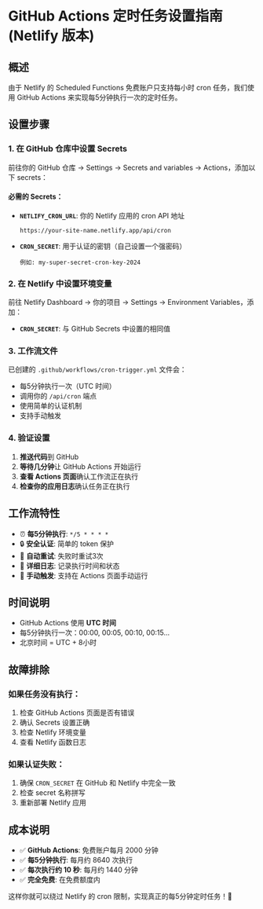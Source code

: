 # GitHub Actions 定时任务设置指南 (Netlify 版本)

## 概述
由于 Netlify 的 Scheduled Functions 免费账户只支持每小时 cron 任务，我们使用 GitHub Actions 来实现每5分钟执行一次的定时任务。

## 设置步骤

### 1. 在 GitHub 仓库中设置 Secrets

前往你的 GitHub 仓库 → Settings → Secrets and variables → Actions，添加以下 secrets：

#### 必需的 Secrets：
- **`NETLIFY_CRON_URL`**: 你的 Netlify 应用的 cron API 地址
  ```
  https://your-site-name.netlify.app/api/cron
  ```

- **`CRON_SECRET`**: 用于认证的密钥（自己设置一个强密码）
  ```
  例如: my-super-secret-cron-key-2024
  ```

### 2. 在 Netlify 中设置环境变量

前往 Netlify Dashboard → 你的项目 → Settings → Environment Variables，添加：

- **`CRON_SECRET`**: 与 GitHub Secrets 中设置的相同值

### 3. 工作流文件

已创建的 `.github/workflows/cron-trigger.yml` 文件会：
- 每5分钟执行一次（UTC 时间）
- 调用你的 `/api/cron` 端点
- 使用简单的认证机制
- 支持手动触发

### 4. 验证设置

1. **推送代码**到 GitHub
2. **等待几分钟**让 GitHub Actions 开始运行
3. **查看 Actions 页面**确认工作流正在执行
4. **检查你的应用日志**确认任务正在执行

## 工作流特性

- ⏰ **每5分钟执行**: `*/5 * * * *`
- 🔒 **安全认证**: 简单的 token 保护
- 🔄 **自动重试**: 失败时重试3次
- 📝 **详细日志**: 记录执行时间和状态
- 🎯 **手动触发**: 支持在 Actions 页面手动运行

## 时间说明

- GitHub Actions 使用 **UTC 时间**
- 每5分钟执行一次：00:00, 00:05, 00:10, 00:15...
- 北京时间 = UTC + 8小时

## 故障排除

### 如果任务没有执行：
1. 检查 GitHub Actions 页面是否有错误
2. 确认 Secrets 设置正确
3. 检查 Netlify 环境变量
4. 查看 Netlify 函数日志

### 如果认证失败：
1. 确保 `CRON_SECRET` 在 GitHub 和 Netlify 中完全一致
2. 检查 secret 名称拼写
3. 重新部署 Netlify 应用

## 成本说明

- ✅ **GitHub Actions**: 免费账户每月 2000 分钟
- ✅ **每5分钟执行**: 每月约 8640 次执行
- ✅ **每次执行约 10 秒**: 每月约 1440 分钟
- ✅ **完全免费**: 在免费额度内

这样你就可以绕过 Netlify 的 cron 限制，实现真正的每5分钟定时任务！🚀